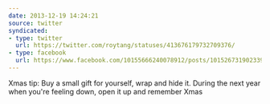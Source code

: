 ```yaml
---
date: 2013-12-19 14:24:21
source: twitter
syndicated:
- type: twitter
  url: https://twitter.com/roytang/statuses/413676179732709376/
- type: facebook
  url: https://www.facebook.com/10155666240078912/posts/10152673190233912
---
```


Xmas tip: Buy a small gift for yourself, wrap and hide it. During the next year when you're feeling down, open it up and remember Xmas